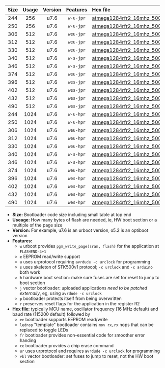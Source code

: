 |Size|Usage|Version|Features|Hex file|
|:-:|:-:|:-:|:-:|:--|
|244|256|u7.6|`w-u-jpr`|[atmega1284rfr2_16mhz_500000bps_ur_vbl.hex](https://raw.githubusercontent.com/stefanrueger/urboot/main/atmega1284rfr2_16mhz_500000bps_ur_vbl.hex)|
|250|256|u7.6|`w-u-jpr`|[atmega1284rfr2_16mhz_500000bps_lednop_ur_vbl.hex](https://raw.githubusercontent.com/stefanrueger/urboot/main/atmega1284rfr2_16mhz_500000bps_lednop_ur_vbl.hex)|
|306|512|u7.6|`weu-jpr`|[atmega1284rfr2_16mhz_500000bps_ee_ur_vbl.hex](https://raw.githubusercontent.com/stefanrueger/urboot/main/atmega1284rfr2_16mhz_500000bps_ee_ur_vbl.hex)|
|312|512|u7.6|`weu-jpr`|[atmega1284rfr2_16mhz_500000bps_ee_lednop_ur_vbl.hex](https://raw.githubusercontent.com/stefanrueger/urboot/main/atmega1284rfr2_16mhz_500000bps_ee_lednop_ur_vbl.hex)|
|330|512|u7.6|`weu-jpr`|[atmega1284rfr2_16mhz_500000bps_ee_lednop_fr_ur_vbl.hex](https://raw.githubusercontent.com/stefanrueger/urboot/main/atmega1284rfr2_16mhz_500000bps_ee_lednop_fr_ur_vbl.hex)|
|340|512|u7.6|`w-s-jpr`|[atmega1284rfr2_16mhz_500000bps_vbl.hex](https://raw.githubusercontent.com/stefanrueger/urboot/main/atmega1284rfr2_16mhz_500000bps_vbl.hex)|
|346|512|u7.6|`w-s-jpr`|[atmega1284rfr2_16mhz_500000bps_lednop_vbl.hex](https://raw.githubusercontent.com/stefanrueger/urboot/main/atmega1284rfr2_16mhz_500000bps_lednop_vbl.hex)|
|374|512|u7.6|`weu-jpr`|[atmega1284rfr2_16mhz_500000bps_ee_lednop_fr_ce_ur_vbl.hex](https://raw.githubusercontent.com/stefanrueger/urboot/main/atmega1284rfr2_16mhz_500000bps_ee_lednop_fr_ce_ur_vbl.hex)|
|396|512|u7.6|`wes-jpr`|[atmega1284rfr2_16mhz_500000bps_ee_vbl.hex](https://raw.githubusercontent.com/stefanrueger/urboot/main/atmega1284rfr2_16mhz_500000bps_ee_vbl.hex)|
|402|512|u7.6|`wes-jpr`|[atmega1284rfr2_16mhz_500000bps_ee_lednop_vbl.hex](https://raw.githubusercontent.com/stefanrueger/urboot/main/atmega1284rfr2_16mhz_500000bps_ee_lednop_vbl.hex)|
|432|512|u7.6|`wes-jpr`|[atmega1284rfr2_16mhz_500000bps_ee_lednop_fr_vbl.hex](https://raw.githubusercontent.com/stefanrueger/urboot/main/atmega1284rfr2_16mhz_500000bps_ee_lednop_fr_vbl.hex)|
|490|512|u7.6|`wes-jpr`|[atmega1284rfr2_16mhz_500000bps_ee_lednop_fr_ce_vbl.hex](https://raw.githubusercontent.com/stefanrueger/urboot/main/atmega1284rfr2_16mhz_500000bps_ee_lednop_fr_ce_vbl.hex)|
|244|1024|u7.6|`w-u-hpr`|[atmega1284rfr2_16mhz_500000bps_ur.hex](https://raw.githubusercontent.com/stefanrueger/urboot/main/atmega1284rfr2_16mhz_500000bps_ur.hex)|
|250|1024|u7.6|`w-u-hpr`|[atmega1284rfr2_16mhz_500000bps_lednop_ur.hex](https://raw.githubusercontent.com/stefanrueger/urboot/main/atmega1284rfr2_16mhz_500000bps_lednop_ur.hex)|
|306|1024|u7.6|`weu-hpr`|[atmega1284rfr2_16mhz_500000bps_ee_ur.hex](https://raw.githubusercontent.com/stefanrueger/urboot/main/atmega1284rfr2_16mhz_500000bps_ee_ur.hex)|
|312|1024|u7.6|`weu-hpr`|[atmega1284rfr2_16mhz_500000bps_ee_lednop_ur.hex](https://raw.githubusercontent.com/stefanrueger/urboot/main/atmega1284rfr2_16mhz_500000bps_ee_lednop_ur.hex)|
|330|1024|u7.6|`weu-hpr`|[atmega1284rfr2_16mhz_500000bps_ee_lednop_fr_ur.hex](https://raw.githubusercontent.com/stefanrueger/urboot/main/atmega1284rfr2_16mhz_500000bps_ee_lednop_fr_ur.hex)|
|340|1024|u7.6|`w-s-hpr`|[atmega1284rfr2_16mhz_500000bps.hex](https://raw.githubusercontent.com/stefanrueger/urboot/main/atmega1284rfr2_16mhz_500000bps.hex)|
|346|1024|u7.6|`w-s-hpr`|[atmega1284rfr2_16mhz_500000bps_lednop.hex](https://raw.githubusercontent.com/stefanrueger/urboot/main/atmega1284rfr2_16mhz_500000bps_lednop.hex)|
|374|1024|u7.6|`weu-hpr`|[atmega1284rfr2_16mhz_500000bps_ee_lednop_fr_ce_ur.hex](https://raw.githubusercontent.com/stefanrueger/urboot/main/atmega1284rfr2_16mhz_500000bps_ee_lednop_fr_ce_ur.hex)|
|396|1024|u7.6|`wes-hpr`|[atmega1284rfr2_16mhz_500000bps_ee.hex](https://raw.githubusercontent.com/stefanrueger/urboot/main/atmega1284rfr2_16mhz_500000bps_ee.hex)|
|402|1024|u7.6|`wes-hpr`|[atmega1284rfr2_16mhz_500000bps_ee_lednop.hex](https://raw.githubusercontent.com/stefanrueger/urboot/main/atmega1284rfr2_16mhz_500000bps_ee_lednop.hex)|
|432|1024|u7.6|`wes-hpr`|[atmega1284rfr2_16mhz_500000bps_ee_lednop_fr.hex](https://raw.githubusercontent.com/stefanrueger/urboot/main/atmega1284rfr2_16mhz_500000bps_ee_lednop_fr.hex)|
|490|1024|u7.6|`wes-hpr`|[atmega1284rfr2_16mhz_500000bps_ee_lednop_fr_ce.hex](https://raw.githubusercontent.com/stefanrueger/urboot/main/atmega1284rfr2_16mhz_500000bps_ee_lednop_fr_ce.hex)|

- **Size:** Bootloader code size including small table at top end
- **Useage:** How many bytes of flash are needed, ie, HW boot section or a multiple of the page size
- **Version:** For example, u7.6 is an urboot version, o5.2 is an optiboot version
- **Features:**
  + `w` urboot provides `pgm_write_page(sram, flash)` for the application at `FLASHEND-4+1`
  + `e` EEPROM read/write support
  + `u` uses urprotocol requiring `avrdude -c urclock` for programming
  + `s` uses skeleton of STK500v1 protocol; `-c urclock` and `-c arduino` both work
  + `h` hardware boot section: make sure fuses are set for reset to jump to boot section
  + `j` vector bootloader: uploaded applications *need to be patched externally*, eg, using `avrdude -c urclock`
  + `p` bootloader protects itself from being overwritten
  + `r` preserves reset flags for the application in the register R2
- **Hex file:** typically MCU name, oscillator frequency (16 MHz default) and baud rate (115200 default) followed by
  + `ee` bootloader supports EEPROM read/write
  + `lednop` "template" bootloader contains `mov rx,rx` nops that can be replaced to toggle LEDs
  + `fr` bootloader provides non-essential code for smoother error handing
  + `ce` bootloader provides a chip erase command
  + `ur` uses urprotocol and requires `avrdude -c urclock` for programming
  + `vbl` vector bootloader: set fuses to jump to reset, not the HW boot section
